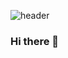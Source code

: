 ![header](https://capsule-render.vercel.app/api?type=wave&color=auto&height=300&section=header&text=donwhi%20Na&fontSize=90&fontAlignY=35)

### Hi there 👋

<!--
**donhwi94/donhwi94** is a ✨ _special_ ✨ repository because its `README.md` (this file) appears on your GitHub profile.

Here are some ideas to get you started:

- 🔭 I’m currently working on ...
- 🌱 I’m currently learning ...
- 👯 I’m looking to collaborate on ...
- 🤔 I’m looking for help with ...
- 💬 Ask me about ...
- 📫 How to reach me: ...
- 😄 Pronouns: ...
- ⚡ Fun fact: ...
-->

